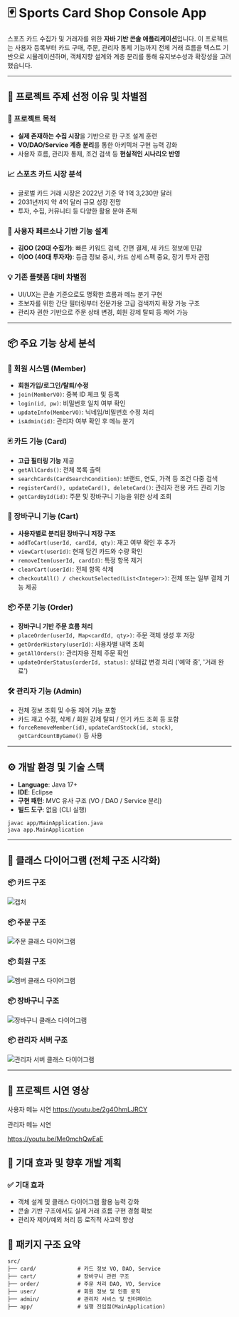 # 🃏 Sports Card Shop Console App

스포츠 카드 수집가 및 거래자를 위한 **자바 기반 콘솔 애플리케이션**입니다. 이 프로젝트는 사용자 등록부터 카드 구매, 주문, 관리자 통제 기능까지 전체 거래 흐름을 텍스트 기반으로 시뮬레이션하며, 객체지향 설계와 계층 분리를 통해 유지보수성과 확장성을 고려했습니다.

---

## 🧠 프로젝트 주제 선정 이유 및 차별점

### 🎯 프로젝트 목적

* **실제 존재하는 수집 시장**을 기반으로 한 구조 설계 훈련
* **VO/DAO/Service 계층 분리**를 통한 아키텍처 구현 능력 강화
* 사용자 흐름, 관리자 통제, 조건 검색 등 **현실적인 시나리오 반영**

### 📈 스포츠 카드 시장 분석

* 글로벌 카드 거래 시장은 2022년 기준 약 1억 3,230만 달러
* 2031년까지 약 4억 달러 규모 성장 전망
* 투자, 수집, 커뮤니티 등 다양한 활용 분야 존재

### 🧍 사용자 페르소나 기반 기능 설계

* **김OO (20대 수집가)**: 빠른 키워드 검색, 간편 결제, 새 카드 정보에 민감
* **이OO (40대 투자자)**: 등급 정보 중시, 카드 상세 스펙 중요, 장기 투자 관점

### 💡 기존 플랫폼 대비 차별점

* UI/UX는 콘솔 기준으로도 명확한 흐름과 메뉴 분기 구현
* 초보자를 위한 간단 필터링부터 전문가용 고급 검색까지 확장 가능 구조
* 관리자 권한 기반으로 주문 상태 변경, 회원 강제 탈퇴 등 제어 가능

---

## 📦 주요 기능 상세 분석

### 👤 회원 시스템 (Member)

* **회원가입/로그인/탈퇴/수정**
* `join(MemberVO)`: 중복 ID 체크 및 등록
* `login(id, pw)`: 비밀번호 일치 여부 확인
* `updateInfo(MemberVO)`: 닉네임/비밀번호 수정 처리
* `isAdmin(id)`: 관리자 여부 확인 후 메뉴 분기

### 🃏 카드 기능 (Card)

* **고급 필터링 기능** 제공
* `getAllCards()`: 전체 목록 출력
* `searchCards(CardSearchCondition)`: 브랜드, 연도, 가격 등 조건 다중 검색
* `registerCard(), updateCard(), deleteCard()`: 관리자 전용 카드 관리 기능
* `getCardById(id)`: 주문 및 장바구니 기능을 위한 상세 조회

### 🛒 장바구니 기능 (Cart)

* **사용자별로 분리된 장바구니 저장 구조**
* `addToCart(userId, cardId, qty)`: 재고 여부 확인 후 추가
* `viewCart(userId)`: 현재 담긴 카드와 수량 확인
* `removeItem(userId, cardId)`: 특정 항목 제거
* `clearCart(userId)`: 전체 항목 삭제
* `checkoutAll() / checkoutSelected(List<Integer>)`: 전체 또는 일부 결제 기능 제공

### 📦 주문 기능 (Order)

* **장바구니 기반 주문 흐름 처리**
* `placeOrder(userId, Map<cardId, qty>)`: 주문 객체 생성 후 저장
* `getOrderHistory(userId)`: 사용자별 내역 조회
* `getAllOrders()`: 관리자용 전체 주문 확인
* `updateOrderStatus(orderId, status)`: 상태값 변경 처리 ('예약 중', '거래 완료')

### 🛠 관리자 기능 (Admin)

* 전체 정보 조회 및 수동 제어 기능 포함
* 카드 재고 수정, 삭제 / 회원 강제 탈퇴 / 인기 카드 조회 등 포함
* `forceRemoveMember(id)`, `updateCardStock(id, stock)`, `getCardCountByGame()` 등 사용

---

## ⚙️ 개발 환경 및 기술 스택

* **Language**: Java 17+
* **IDE**:     Eclipse
* **구현 패턴**: MVC 유사 구조 (VO / DAO / Service 분리)
* **빌드 도구**: 없음 (CLI 실행)

```bash
javac app/MainApplication.java
java app.MainApplication
```

---

## 📌 클래스 다이어그램 (전체 구조 시각화)

### 📦 카드 구조

![캡처](https://github.com/user-attachments/assets/02237e4c-9eca-4814-81a6-7f751a93e129)



### 📦 주문 구조

![주문 클래스 다이어그램](https://github.com/user-attachments/assets/e6860c07-a07c-4ec1-b7b1-3ffb97db5333)


### 📦 회원 구조

![멤버 클래스 다이어그램](https://github.com/user-attachments/assets/c914db1b-3be8-4c8a-b6dc-35843c95fcae)


### 📦 장바구니 구조

![장바구니 클래스 다이어그램](https://github.com/user-attachments/assets/80f07c63-c098-4a6b-84e7-9b68d3d89e33)


### 📦 관리자 서버 구조

![관리자 서버 클래스 다이어그램](https://github.com/user-attachments/assets/218ac13e-2dda-467c-b02d-9830c4904033)


---

## 🎥 프로젝트 시연 영상

사용자 메뉴 시연
https://youtu.be/2g4OhmLJRCY

관리자 메뉴 시연

https://youtu.be/Me0mchQwEaE
## 🌱 기대 효과 및 향후 개발 계획

### ✅ 기대 효과

* 객체 설계 및 클래스 다이어그램 활용 능력 강화
* 콘솔 기반 구조에서도 실제 거래 흐름 구현 경험 확보
* 관리자 제어/예외 처리 등 로직적 사고력 향상



## 📁 패키지 구조 요약

```
src/
├── card/             # 카드 정보 VO, DAO, Service
├── cart/             # 장바구니 관련 구조
├── order/            # 주문 처리 DAO, VO, Service
├── user/             # 회원 정보 및 인증 로직
├── admin/            # 관리자 서비스 및 인터페이스
├── app/              # 실행 진입점(MainApplication)
```
